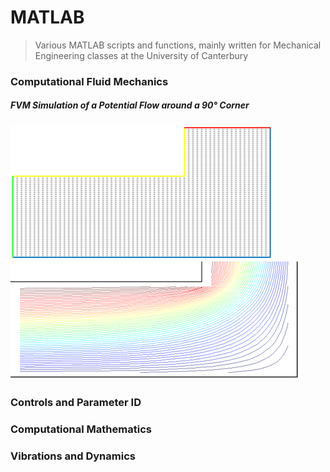 MATLAB
======

> Various MATLAB scripts and functions, mainly written for Mechanical Engineering classes at the University of Canterbury

### Computational Fluid Mechanics


##### FVM Simulation of a Potential Flow around a 90° Corner

![Stream Lines](https://github.com/benjmunro/MatLAB/blob/master/Computational%20Fluid%20Mechanics/Refined%20mesh.png)
![Stream Lines](https://github.com/benjmunro/MatLAB/blob/master/Computational%20Fluid%20Mechanics/Stream_lines.png)


### Controls and Parameter ID




### Computational Mathematics





### Vibrations and Dynamics

